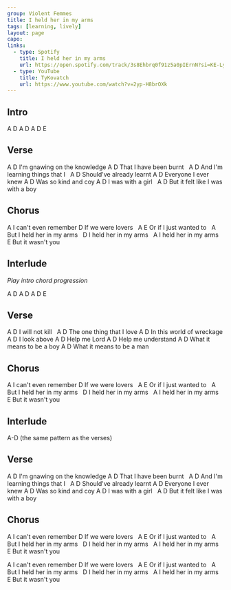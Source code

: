 ```yaml
---
group: Violent Femmes
title: I held her in my arms
tags: [learning, lively]
layout: page
capo: 
links: 
  - type: Spotify
    title: I held her in my arms
    url: https://open.spotify.com/track/3s8Ehbrq0f91z5a0pIErnN?si=KE-LykYoSR2gB67uQIXxwg
  - type: YouTube
    title: TyKovatch
    url: https://www.youtube.com/watch?v=2yp-H8brOXk
---
```


## Intro

A D A D A D E

## Verse

A                   D
I'm gnawing on the knowledge
A                 D
That I have been burnt
&nbsp;       A                   D
And I'm learning things that I
&nbsp;       A         D
Should've already learnt
A               D
Everyone I ever knew
A               D
Was so kind and coy
A            D
I was with a girl
&nbsp;           A                 D
But it felt like I was with a boy

## Chorus

A
I can't even remember
D
If we were lovers
&nbsp;  A                E
Or if I just wanted to
&nbsp;     A
But I held her in my arms
&nbsp; D
I held her in my arms
&nbsp; A
I held her in my arms
&nbsp;             E
But it wasn't you

## Interlude

*Play intro chord progression*

A D A D A D E

## Verse

A           D
I will not kill
&nbsp;   A                D
The one thing that I love
A                D
In this world of wreckage
A        D
I look above
A        D
Help me Lord
A            D
Help me understand
A                 D
What it means to be a boy
A                 D
What it means to be a man

## Chorus

A
I can't even remember
D
If we were lovers
&nbsp;  A                E
Or if I just wanted to
&nbsp;     A
But I held her in my arms
&nbsp; D
I held her in my arms
&nbsp; A
I held her in my arms
&nbsp;             E
But it wasn't you

## Interlude

A-D (the same pattern as the verses)

## Verse

A                   D
I'm gnawing on the knowledge
A                 D
That I have been burnt
&nbsp;       A                   D
And I'm learning things that I
&nbsp;       A         D
Should've already learnt
A               D
Everyone I ever knew
A               D
Was so kind and coy
A            D
I was with a girl
&nbsp;           A                 D
But it felt like I was with a boy

## Chorus

A
I can't even remember
D
If we were lovers
&nbsp;  A                E
Or if I just wanted to
&nbsp;     A
But I held her in my arms
&nbsp; D
I held her in my arms
&nbsp; A
I held her in my arms
&nbsp;             E
But it wasn't you

A
I can't even remember
D
If we were lovers
&nbsp;  A                E
Or if I just wanted to
&nbsp;     A
But I held her in my arms
&nbsp; D
I held her in my arms
&nbsp; A
I held her in my arms
&nbsp;             E
But it wasn't you
